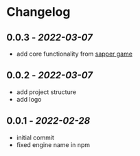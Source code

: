 # Changelog

## 0.0.3 - _2022-03-07_
- add core functionality from [sapper game](https://github.com/DanilChugaev/sapper)

## 0.0.2 - _2022-03-07_
- add project structure
- add logo

## 0.0.1 - _2022-02-28_
- initial commit
- fixed engine name in npm